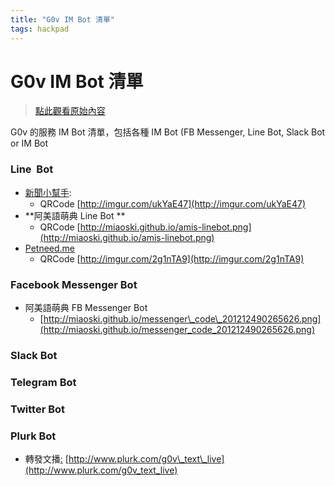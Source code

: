 ```yaml
---
title: "G0v IM Bot 清單"
tags: hackpad
---
```


# G0v IM Bot 清單

> [點此觀看原始內容](https://g0v.hackpad.tw/pklokw6wnDF)

G0v 的服務 IM Bot 清單，包括各種 IM Bot (FB Messenger, Line Bot, Slack Bot or IM Bot

### Line  Bot

- [新聞小幫手](http://newshelper.g0v.tw/):
    - QRCode [http://imgur.com/ukYaE47](http://imgur.com/ukYaE47)
- **阿美語萌典 Line Bot **
    - QRCode [http://miaoski.github.io/amis-linebot.png](http://miaoski.github.io/amis-linebot.png)
- [Petneed.me](http://petneed.me/)
    - QRCode [http://imgur.com/2g1nTA9](http://imgur.com/2g1nTA9)


### Facebook Messenger Bot

- 阿美語萌典 FB Messenger Bot
    - [http://miaoski.github.io/messenger\_code\_201212490265626.png](http://miaoski.github.io/messenger_code_201212490265626.png)

### Slack Bot


### Telegram Bot


### Twitter Bot


### Plurk Bot

- 轉發文播[:](http://www.plurk.com/g0v_text_live) [http://www.plurk.com/g0v\_text\_live](http://www.plurk.com/g0v_text_live)




